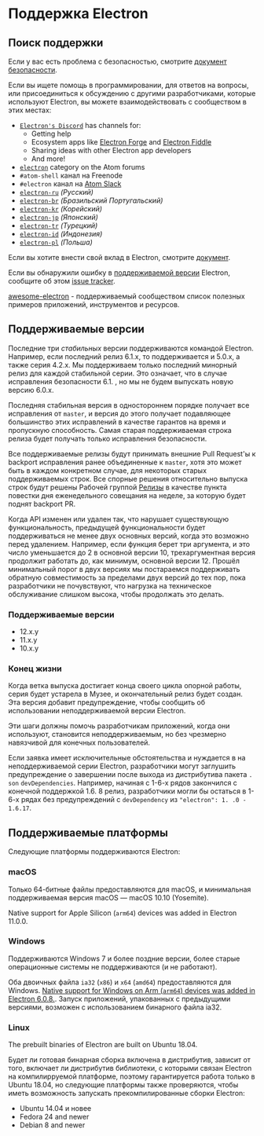 # Поддержка Electron

## Поиск поддержки

Если у вас есть проблема с безопасностью, смотрите [документ безопасности](https://github.com/electron/electron/tree/master/SECURITY.md).

Если вы ищете помощь в программировании, для ответов на вопросы, или присоединиться к обсуждению с другими разработчиками, которые используют Electron, вы можете взаимодействовать с сообществом в этих местах:

* [`Electron's Discord`](https://discord.com/invite/electron) has channels for:
  * Getting help
  * Ecosystem apps like [Electron Forge](https://github.com/electron-userland/electron-forge) and [Electron Fiddle](https://github.com/electron/fiddle)
  * Sharing ideas with other Electron app developers
  * And more!
* [`electron`](https://discuss.atom.io/c/electron) category on the Atom forums
* `#atom-shell` канал на Freenode
* `#electron` канал на [Atom Slack](https://discuss.atom.io/t/join-us-on-slack/16638?source_topic_id=25406)
* [`electron-ru`](https://telegram.me/electron_ru) *(Русский)*
* [`electron-br`](https://electron-br.slack.com) *(Бразильский Португальский)*
* [`electron-kr`](https://electron-kr.github.io/electron-kr) *(Корейский)*
* [`electron-jp`](https://electron-jp.slack.com) *(Японский)*
* [`electron-tr`](https://electron-tr.herokuapp.com) *(Турецкий)*
* [`electron-id`](https://electron-id.slack.com) *(Индонезия)*
* [`electron-pl`](https://electronpl.github.io) *(Польша)*

Если вы хотите внести свой вклад в Electron, смотрите [документ](https://github.com/electron/electron/blob/master/CONTRIBUTING.md).

Если вы обнаружили ошибку в [поддерживаемой версии](#supported-versions) Electron, сообщите об этом [issue tracker](../development/issues.md).

[awesome-electron](https://github.com/sindresorhus/awesome-electron) - поддерживаемый сообществом список полезных примеров приложений, инструментов и ресурсов.

## Поддерживаемые версии

Последние три *стабильных* версии поддерживаются командой Electron. Например, если последний релиз 6.1.x, то поддерживается и 5.0.x, а также серия 4.2.x.  Мы поддерживаем только последний минорный релиз для каждой стабильной серии.  Это означает, что в случае исправления безопасности 6.1. , но мы не будем выпускать новую версию 6.0.x.

Последняя стабильная версия в одностороннем порядке получает все исправления от `master`, и версия до этого получает подавляющее большинство этих исправлений в качестве гарантов на время и пропускную способность. Самая старая поддерживаемая строка релиза будет получать только исправления безопасности.

Все поддерживаемые релизы будут принимать внешние Pull Request'ы к backport исправления ранее объединенные к `master`, хотя это может быть в каждом конкретном случае, для некоторых старых поддерживаемых строк. Все спорные решения относительно выпуска строк будут решены Рабочей группой [Релизы](https://github.com/electron/governance/tree/master/wg-releases) в качестве пункта повестки дня еженедельного совещания на неделе, за которую будет поднят backport PR.

Когда API изменен или удален так, что нарушает существующую функциональность, предыдущей функциональности будет поддерживаться не менее двух основных версий, когда это возможно перед удалением. Например, если функция берет три аргумента, и это число уменьшается до 2 в основной версии 10, трехаргументная версия продолжит работать до, как минимум, основной версии 12. Прошёл минимальный порог в двух версиях мы постараемся поддерживать обратную совместимость за пределами двух версий до тех пор, пока разработчики не почувствуют, что нагрузка на техническое обслуживание слишком высока, чтобы продолжать это делать.

### Поддерживаемые версии

* 12.x.y
* 11.x.y
* 10.x.y

### Конец жизни

Когда ветка выпуска достигает конца своего цикла опорной работы, серия будет устарела в Музее, и окончательный релиз будет создан. Эта версия добавит предупреждение, чтобы сообщить об использовании неподдерживаемой версии Electron.

Эти шаги должны помочь разработчикам приложений, когда они используют, становится неподдерживаемым, но без чрезмерно навязчивой для конечных пользователей.

Если заявка имеет исключительные обстоятельства и нуждается в на неподдерживаемой серии Electron, разработчики могут заглушить предупреждение о завершении после выхода из дистрибутива пакета `. son` `devDependencies`. Например, начиная с 1-6-х рядов закончился с конечной поддержкой 1.6. 8 релиз, разработчики могли бы остаться в 1-6-х рядах без предупреждений с `devDependency` из `"electron": 1. .0 - 1.6.17`.

## Поддерживаемые платформы

Следующие платформы поддерживаются Electron:

### macOS

Только 64-битные файлы предоставляются для macOS, и минимальная поддерживаемая версия macOS — macOS 10.10 (Yosemite).

Native support for Apple Silicon (`arm64`) devices was added in Electron 11.0.0.

### Windows

Поддерживаются Windows 7 и более поздние версии, более старые операционные системы не поддерживаются (и не работают).

Оба двоичных файла `ia32` (`x86`) и `x64` (`amd64`) предоставляются для Windows. [Native support for Windows on Arm (`arm64`) devices was added in Electron 6.0.8.](windows-arm.md). Запуск приложений, упакованных с предыдущими версиями, возможен с использованием бинарного файла ia32.

### Linux

The prebuilt binaries of Electron are built on Ubuntu 18.04.

Будет ли готовая бинарная сборка включена в дистрибутив, зависит от того, включает ли дистрибутив библиотеки, с которыми связан Electron на компилирруемой платформе, поэтому гарантируется работа только в Ubuntu 18.04, но следующие платформы также проверяются, чтобы иметь возможность запускать прекомпилированные сборки Electron:

* Ubuntu 14.04 и новее
* Fedora 24 and newer
* Debian 8 and newer
